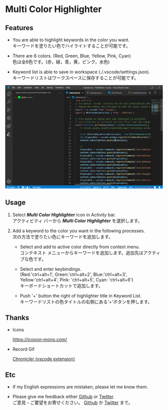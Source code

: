 # Multi Color Highlighter

## Features

- You are able to highlight keywords in the color you want.\
キーワードを塗りたい色でハイライトすることが可能です。

- There are 6 colors. (Red, Green, Blue, Yellow, Pink, Cyan)\
色は全6色です。(赤，緑，青，黄，ピンク，水色)

- Keyword list is able to save in workspace (./.vscode/settings.json).\
キーワードリストはワークスペースに保存することが可能です。

![media/sample.gif](https://github.com/456ken/Highlighter-vscode/raw/master/media/sample.gif)

## Usage

1. Select ***Multi Color Highlighter*** icon in Activity bar.\
アクティビティ バーから ***Multi Color Highlighter*** を選択します。

1. Add a keyword to the color you want in the following processes.\
次の方法で塗りたい色にキーワードを追加します。

    - Select and add to active color directly from context menu.\
    コンテキスト メニューからキーワードを追加します。追加先はアクティブな色です。

    - Select and enter keybindings.\
    (Red:'ctrl+alt+1', Green:'ctrl+alt+2', Blue:'ctrl+alt+3', Yellow:'ctrl+alt+4', Pink: 'ctrl+alt+5', Cyan: 'ctrl+alt+6')\
    キーボードショートカットで追加します。

    - Push '+' button the right of highlighter title in Keyword List.\
    キーワードリストの色タイトルの右側にある'+'ボタンを押します。

## Thanks

- Icons

  <https://icooon-mono.com/>

- Record Gif

  [Chronicler (vscode extension)](https://marketplace.visualstudio.com/items?itemName=arcsine.chronicler)

## Etc

- If my English expressions are mistaken, please let me know them.

- Please give me feedback either [Github](https://github.com/456ken/Highlighter-vscode/pulls) or [Twitter](https://twitter.com/456ken_dev).\
ご意見・ご要望をお寄せください。 [Github](https://github.com/456ken/Highlighter-vscode/pulls) か [Twitter](https://twitter.com/456ken_dev) まで。
